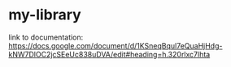 # my-library
link to documentation: https://docs.google.com/document/d/1KSneqBqul7eQuaHjHdg-kNW7DlOC2jcSEeUc838uDVA/edit#heading=h.320rlxc7lhta 
